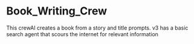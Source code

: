 # Book_Writing_Crew
This crewAI creates a book from a story  and title prompts. v3 has a basic search agent that scours the internet for relevant information
